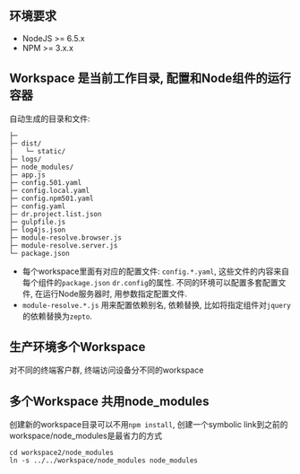 ## 环境要求
- NodeJS >= 6.5.x
- NPM >= 3.x.x

## Workspace 是当前工作目录, 配置和Node组件的运行容器
自动生成的目录和文件:
```
├─ 
├─ dist/
|	└─ static/
├─ logs/
├─ node_modules/
├─ app.js
├─ config.501.yaml
├─ config.local.yaml
├─ config.npm501.yaml
├─ config.yaml
├─ dr.project.list.json
├─ gulpfile.js
├─ log4js.json
├─ module-resolve.browser.js
├─ module-resolve.server.js
└─ package.json
```
- 每个workspace里面有对应的配置文件: `config.*.yaml`, 这些文件的内容来自每个组件的`package.json` `dr.config`的属性.
不同的环境可以配置多套配置文件, 在运行Node服务器时, 用参数指定配置文件.
- `module-resolve.*.js` 用来配置依赖别名, 依赖替换, 比如将指定组件对`jquery`的依赖替换为`zepto`.

## 生产环境多个Workspace
对不同的终端客户群, 终端访问设备分不同的workspace

## 多个Workspace 共用node_modules
创建新的workspace目录可以不用`npm install`, 创建一个symbolic link到之前的workspace/node_modules是最省力的方式
```
cd workspace2/node_modules
ln -s ../../workspace/node_modules node_modules
```


